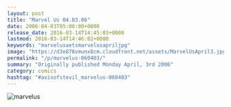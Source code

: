 ```yaml
---
layout: post
title: "Marvel Us 04.03.06"
date: 2006-04-03T05:00:00+0000
release_date: 2016-03-14T14:45:03+0000
lastmod: 2016-03-14T14:46:02+0000
keywords: "marvelusaetsmarvelusapriljpg"
image: "https://d3e878vmunx8cm.cloudfront.net/assets/MarvelUsApril3.jpg"
permalink: "/p/marvelus-060403/"
summary: "Originally published Monday April, 3rd 2006"
category: comics
hashtag: "#axisofstevil_marvelus-060403"
---
```


![marvelus](https://d3e878vmunx8cm.cloudfront.net/assets/MarvelUsApril3.jpg)
